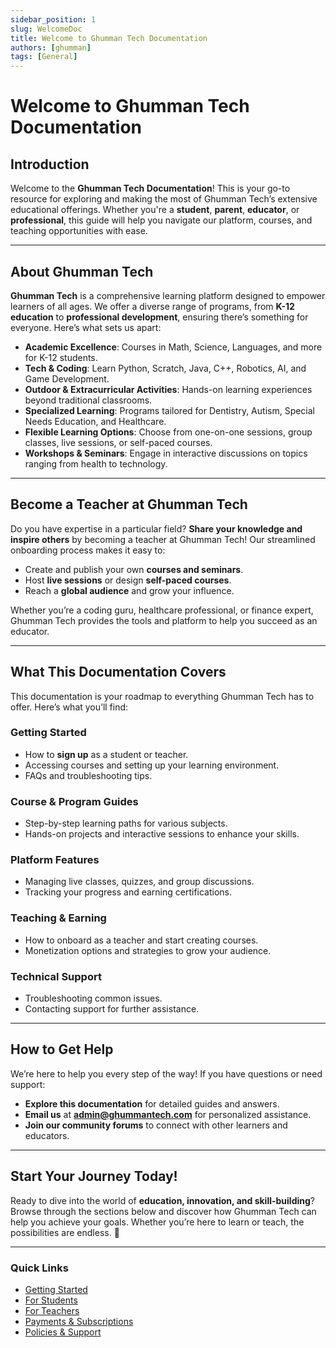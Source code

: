 ```yaml
---
sidebar_position: 1
slug: WelcomeDoc
title: Welcome to Ghumman Tech Documentation
authors: [ghumman]
tags: [General]
---
```


# Welcome to Ghumman Tech Documentation

## Introduction

Welcome to the **Ghumman Tech Documentation**! This is your go-to resource for exploring and making the most of Ghumman Tech’s extensive educational offerings. Whether you're a **student**, **parent**, **educator**, or **professional**, this guide will help you navigate our platform, courses, and teaching opportunities with ease.

---

## About Ghumman Tech

**Ghumman Tech** is a comprehensive learning platform designed to empower learners of all ages. We offer a diverse range of programs, from **K-12 education** to **professional development**, ensuring there’s something for everyone. Here’s what sets us apart:

- **Academic Excellence**: Courses in Math, Science, Languages, and more for K-12 students.
- **Tech & Coding**: Learn Python, Scratch, Java, C++, Robotics, AI, and Game Development.
- **Outdoor & Extracurricular Activities**: Hands-on learning experiences beyond traditional classrooms.
- **Specialized Learning**: Programs tailored for Dentistry, Autism, Special Needs Education, and Healthcare.
- **Flexible Learning Options**: Choose from one-on-one sessions, group classes, live sessions, or self-paced courses.
- **Workshops & Seminars**: Engage in interactive discussions on topics ranging from health to technology.

---

## Become a Teacher at Ghumman Tech

Do you have expertise in a particular field? **Share your knowledge and inspire others** by becoming a teacher at Ghumman Tech! Our streamlined onboarding process makes it easy to:

- Create and publish your own **courses and seminars**.
- Host **live sessions** or design **self-paced courses**.
- Reach a **global audience** and grow your influence.

Whether you’re a coding guru, healthcare professional, or finance expert, Ghumman Tech provides the tools and platform to help you succeed as an educator.

---

## What This Documentation Covers

This documentation is your roadmap to everything Ghumman Tech has to offer. Here’s what you’ll find:

### **Getting Started**
- How to **sign up** as a student or teacher.
- Accessing courses and setting up your learning environment.
- FAQs and troubleshooting tips.

### **Course & Program Guides**
- Step-by-step learning paths for various subjects.
- Hands-on projects and interactive sessions to enhance your skills.

### **Platform Features**
- Managing live classes, quizzes, and group discussions.
- Tracking your progress and earning certifications.

### **Teaching & Earning**
- How to onboard as a teacher and start creating courses.
- Monetization options and strategies to grow your audience.

### **Technical Support**
- Troubleshooting common issues.
- Contacting support for further assistance.

---

## How to Get Help

We’re here to help you every step of the way! If you have questions or need support:
- **Explore this documentation** for detailed guides and answers.
- **Email us** at **admin@ghummantech.com** for personalized assistance.
- **Join our community forums** to connect with other learners and educators.

---

## Start Your Journey Today!

Ready to dive into the world of **education, innovation, and skill-building**? Browse through the sections below and discover how Ghumman Tech can help you achieve your goals. Whether you’re here to learn or teach, the possibilities are endless. 🚀

---

### Quick Links
- [Getting Started](/docs/category/getting-started)
- [For Students](/docs/category/for-students)
- [For Teachers](/docs/category/for-teachers)
- [Payments & Subscriptions](/docs/category/payments--subscriptions)
- [Policies & Support](/docs/category/policies--support)

